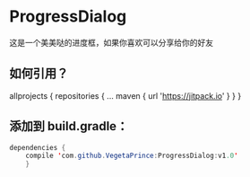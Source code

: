 # ProgressDialog

这是一个美美哒的进度框，如果你喜欢可以分享给你的好友

## 如何引用？

allprojects {
		repositories {
			...
			maven { url 'https://jitpack.io' }
		}
	}

## 添加到 build.gradle：

```java
dependencies {
	compile 'com.github.VegetaPrince:ProgressDialog:v1.0'
	}

		
